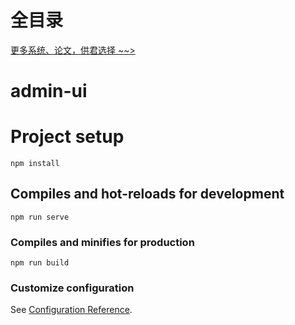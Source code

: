 # 全目录

[更多系统、论文，供君选择 ~~>](https://www.yuque.com/wisebit/blog)
# admin-ui

# Project setup
```
npm install
```

## Compiles and hot-reloads for development
```
npm run serve
```

### Compiles and minifies for production
```
npm run build
```

### Customize configuration
See [Configuration Reference](https://cli.vuejs.org/config/).
